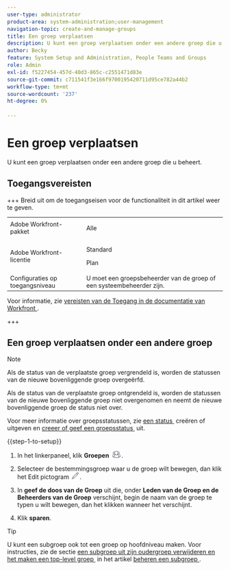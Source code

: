 ```yaml
---
user-type: administrator
product-area: system-administration;user-management
navigation-topic: create-and-manage-groups
title: Een groep verplaatsen
description: U kunt een groep verplaatsen onder een andere groep die u beheert.
author: Becky
feature: System Setup and Administration, People Teams and Groups
role: Admin
exl-id: f5227454-457d-40d3-865c-c2551471d83e
source-git-commit: c711541f3e166f9700195420711d95ce782a44b2
workflow-type: tm+mt
source-wordcount: '237'
ht-degree: 0%

---
```


# Een groep verplaatsen

U kunt een groep verplaatsen onder een andere groep die u beheert.

## Toegangsvereisten

+++ Breid uit om de toegangseisen voor de functionaliteit in dit artikel weer te geven.

<table style="table-layout:auto"> 
 <col> 
 <col> 
 <tbody> 
  <tr> 
   <td>Adobe Workfront-pakket</td> 
   <td><p>Alle</p></td> 
  </tr> 
  <tr> 
   <td>Adobe Workfront-licentie</td> 
   <td><p>Standard</p>
       <p>Plan</p></td>
  </tr>
  <tr> 
   <td>Configuraties op toegangsniveau</td> 
   <td>U moet een groepsbeheerder van de groep of een systeembeheerder zijn.</td>
  </tr>
 </tbody> 
</table>

Voor informatie, zie [&#x200B; vereisten van de Toegang in de documentatie van Workfront &#x200B;](/help/quicksilver/administration-and-setup/add-users/access-levels-and-object-permissions/access-level-requirements-in-documentation.md).

+++

## Een groep verplaatsen onder een andere groep

>[!NOTE]
>
>Als de status van de verplaatste groep vergrendeld is, worden de statussen van de nieuwe bovenliggende groep overgeërfd.
>
>Als de status van de verplaatste groep ontgrendeld is, worden de statussen van de nieuwe bovenliggende groep niet overgenomen en neemt de nieuwe bovenliggende groep de status niet over.
>
>Voor meer informatie over groepsstatussen, zie [&#x200B; een status &#x200B;](../../../administration-and-setup/customize-workfront/creating-custom-status-and-priority-labels/create-or-edit-a-status.md) creëren of uitgeven en [&#x200B; creeer of geef een groepsstatus &#x200B;](../../../administration-and-setup/manage-groups/manage-group-statuses/create-or-edit-a-group-status.md) uit.

{{step-1-to-setup}}

1. In het linkerpaneel, klik **Groepen** ![&#x200B; Groepen &#x200B;](assets/groups-icon.png).

1. Selecteer de bestemmingsgroep waar u de groep wilt bewegen, dan klik het Edit pictogram ![&#x200B; uitgeven pictogram &#x200B;](assets/edit-icon.png).
1. In **geef de doos van de Groep** uit die, onder **Leden van de Groep en de Beheerders van de Groep** verschijnt, begin de naam van de groep te typen u wilt bewegen, dan het klikken wanneer het verschijnt.
1. Klik **sparen**.

>[!TIP]
>
>U kunt een subgroep ook tot een groep op hoofdniveau maken. Voor instructies, zie de sectie [&#x200B; een subgroep uit zijn oudergroep verwijderen en het maken een top-level groep &#x200B;](../../../administration-and-setup/manage-groups/create-and-manage-subgroups/manage-subgroups.md#make) in het artikel [&#x200B; beheren een subgroep &#x200B;](../../../administration-and-setup/manage-groups/create-and-manage-subgroups/manage-subgroups.md).
